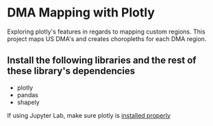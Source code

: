 # DMA Mapping with Plotly

Exploring plotly's features in regards to mapping custom regions. This project maps US DMA's and creates choropleths for each DMA region.

## Install the following libraries and the rest of these library's dependencies

* plotly
* pandas
* shapely

If using Jupyter Lab, make sure plotly is [installed properly](https://github.com/plotly/plotly.py#jupyterlab-support-python-35)

